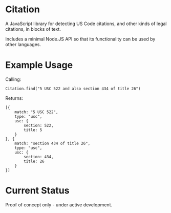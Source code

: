 Citation
========

A JavaScript library for detecting US Code citations, and other kinds of legal citations, in blocks of text.

Includes a minimal Node.JS API so that its functionality can be used by other languages.


Example Usage
=============

Calling:

	Citation.find("5 USC 522 and also section 434 of title 26")

Returns:

	[{
		match: "5 USC 522",
		type: "usc",
		usc: {
			section: 522,
			title: 5
		}
	}, {
		match: "section 434 of title 26",
		type: "usc",
		usc: {
			section: 434,
			title: 26
		}
	}]


Current Status
==============

Proof of concept only - under active development.